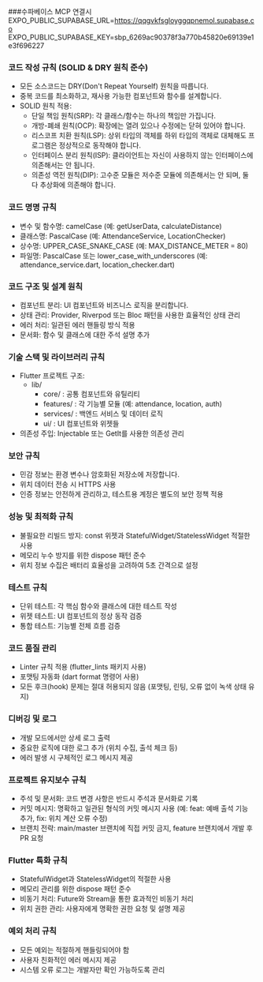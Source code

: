 ###수파베이스 MCP 연결시 
EXPO_PUBLIC_SUPABASE_URL=https://qqgvkfsgloyggqpnemol.supabase.co
EXPO_PUBLIC_SUPABASE_KEY=sbp_6269ac90378f3a770b45820e69139e1e3f696227

### 코드 작성 규칙 (SOLID & DRY 원칙 준수)
- 모든 소스코드는 DRY(Don't Repeat Yourself) 원칙을 따릅니다.
- 중복 코드를 최소화하고, 재사용 가능한 컴포넌트와 함수를 설계합니다.
- SOLID 원칙 적용:
  - 단일 책임 원칙(SRP): 각 클래스/함수는 하나의 책임만 가집니다.
  - 개방-폐쇄 원칙(OCP): 확장에는 열려 있으나 수정에는 닫혀 있어야 합니다.
  - 리스코프 치환 원칙(LSP): 상위 타입의 객체를 하위 타입의 객체로 대체해도 프로그램은 정상적으로 동작해야 합니다.
  - 인터페이스 분리 원칙(ISP): 클라이언트는 자신이 사용하지 않는 인터페이스에 의존해서는 안 됩니다.
  - 의존성 역전 원칙(DIP): 고수준 모듈은 저수준 모듈에 의존해서는 안 되며, 둘 다 추상화에 의존해야 합니다.

### 코드 명명 규칙
- 변수 및 함수명: camelCase (예: getUserData, calculateDistance)
- 클래스명: PascalCase (예: AttendanceService, LocationChecker)
- 상수명: UPPER_CASE_SNAKE_CASE (예: MAX_DISTANCE_METER = 80)
- 파일명: PascalCase 또는 lower_case_with_underscores (예: attendance_service.dart, location_checker.dart)

### 코드 구조 및 설계 원칙
- 컴포넌트 분리: UI 컴포넌트와 비즈니스 로직을 분리합니다.
- 상태 관리: Provider, Riverpod 또는 Bloc 패턴을 사용한 효율적인 상태 관리
- 에러 처리: 일관된 에러 핸들링 방식 적용
- 문서화: 함수 및 클래스에 대한 주석 설명 추가

### 기술 스택 및 라이브러리 규칙
- Flutter 프로젝트 구조:
  - lib/
    - core/ : 공통 컴포넌트와 유틸리티
    - features/ : 각 기능별 모듈 (예: attendance, location, auth)
    - services/ : 백엔드 서비스 및 데이터 로직
    - ui/ : UI 컴포넌트와 위젯들
- 의존성 주입: Injectable 또는 GetIt를 사용한 의존성 관리

### 보안 규칙
- 민감 정보는 환경 변수나 암호화된 저장소에 저장합니다.
- 위치 데이터 전송 시 HTTPS 사용
- 인증 정보는 안전하게 관리하고, 테스트용 계정은 별도의 보안 정책 적용

### 성능 및 최적화 규칙
- 불필요한 리빌드 방지: const 위젯과 StatefulWidget/StatelessWidget 적절한 사용
- 메모리 누수 방지를 위한 dispose 패턴 준수
- 위치 정보 수집은 배터리 효율성을 고려하여 5초 간격으로 설정

### 테스트 규칙
- 단위 테스트: 각 핵심 함수와 클래스에 대한 테스트 작성
- 위젯 테스트: UI 컴포넌트의 정상 동작 검증
- 통합 테스트: 기능별 전체 흐름 검증

### 코드 품질 관리
- Linter 규칙 적용 (flutter_lints 패키지 사용)
- 포맷팅 자동화 (dart format 명령어 사용)
- 모든 후크(hook) 문제는 절대 허용되지 않음 (포맷팅, 린팅, 오류 없이 녹색 상태 유지)

### 디버깅 및 로그
- 개발 모드에서만 상세 로그 출력
- 중요한 로직에 대한 로그 추가 (위치 수집, 출석 체크 등)
- 에러 발생 시 구체적인 로그 메시지 제공

### 프로젝트 유지보수 규칙
- 주석 및 문서화: 코드 변경 사항은 반드시 주석과 문서화로 기록
- 커밋 메시지: 명확하고 일관된 형식의 커밋 메시지 사용 (예: feat: 예배 출석 기능 추가, fix: 위치 계산 오류 수정)
- 브랜치 전략: main/master 브랜치에 직접 커밋 금지, feature 브랜치에서 개발 후 PR 요청

### Flutter 특화 규칙
- StatefulWidget과 StatelessWidget의 적절한 사용
- 메모리 관리를 위한 dispose 패턴 준수
- 비동기 처리: Future와 Stream을 통한 효과적인 비동기 처리
- 위치 권한 관리: 사용자에게 명확한 권한 요청 및 설명 제공

### 예외 처리 규칙
- 모든 예외는 적절하게 핸들링되어야 함
- 사용자 친화적인 에러 메시지 제공
- 시스템 오류 로그는 개발자만 확인 가능하도록 관리
